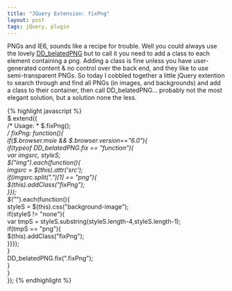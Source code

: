 ```yaml
--- 
title: "JQuery Extension: fixPng" 
layout: post 
tags: jQuery, plugin
--- 
```


PNGs and IE6, sounds like a recipe for trouble. Well you could always use the lovely [DD_belatedPNG](http://www.dillerdesign.com/experiment/DD_belatedPNG/) but to call it you need to add a class to each element containing a png. Adding a class is fine unless you have user-generated content & no control over the back end, and they like to use semi-transparent PNGs. So today I cobbled together a little jQuery extention to search through and find all PNGs (in images, and backgrounds) and add a class to their container, then call DD_belatedPNG... probably not the most elegant solution, but a solution none the less.  

{% highlight javascript %}    
    $.extend({  
    /* Usage:
    * $.fixPng();  
    */
    fixPng: function(){  
    if($.browser.msie && $.browser.version=="6.0"){  
    if(typeof DD_belatedPNG.fix == "function"){  
    var imgsrc, styleS;  
    $("img").each(function(){  
    imgsrc = $(this).attr('src');  
    if(imgsrc.split(".")[1] == "png"){  
    $(this).addClass("fixPng");  
    }});  
    $("*").each(function(){  
    styleS = $(this).css("background-image");  
    if(styleS != "none"){  
    var tmpS = styleS.substring(styleS.length-4,styleS.length-1);  
    if(tmpS == "png"){  
    $(this).addClass("fixPng");  
    }}});  
    }  
    DD_belatedPNG.fix(".fixPng");  
    }   
    }  
    });
{% endhighlight %}
